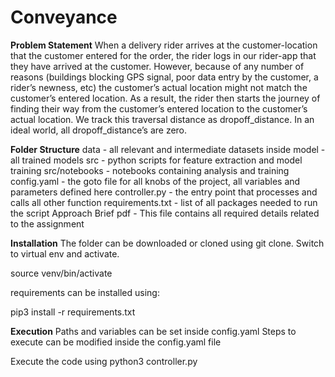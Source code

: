 # Conveyance  

**Problem Statement**
When a delivery rider arrives at the customer-location that the customer entered for the order, the rider logs in our rider-app that they have arrived at the customer. However, because of any number of reasons (buildings blocking GPS signal, poor data entry by the customer, a rider’s newness, etc) the customer’s actual location might not match the customer’s entered location. As a result, the rider then starts the journey of finding their way from the customer’s entered location to the customer’s actual location. We track this traversal distance as dropoff_distance. In an ideal world, all dropoff_distance’s are zero.


**Folder Structure**
data - all relevant and intermediate datasets inside
model - all trained models
src - python scripts for feature extraction and model training
src/notebooks - notebooks containing analysis and training
config.yaml - the goto file for all knobs of the project, all variables and parameters defined here
controller.py - the entry point that processes and calls all other function
requirements.txt - list of all packages needed to run the script
Approach Brief pdf - This file contains all required details related to the assignment

    

**Installation**
The folder can be downloaded or cloned using git clone. 
Switch to virtual env and activate. 

source venv/bin/activate

requirements can be installed using:

pip3 install -r requirements.txt



**Execution**
Paths and variables can be set inside config.yaml
Steps to execute can be modified inside the config.yaml file

Execute the code using
python3 controller.py
